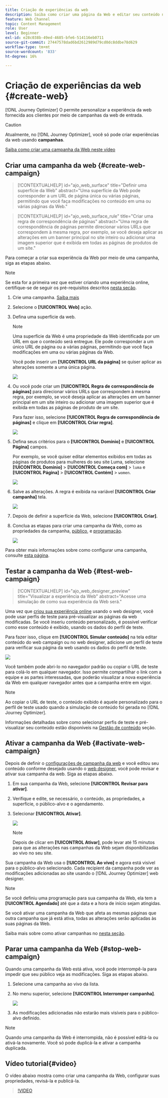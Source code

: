 ```yaml
---
title: Criação de experiências da web
description: Saiba como criar uma página da Web e editar seu conteúdo no Journey Optimizer
feature: Web Channel
topic: Content Management
role: User
level: Beginner
exl-id: e28c038b-49ed-4685-bfe6-514116eb0711
source-git-commit: 27447578dad6bd2612989d79cd0dc8ddbe78d629
workflow-type: tm+mt
source-wordcount: '833'
ht-degree: 16%

---
```


# Criação de experiências da web {#create-web}

[!DNL Journey Optimizer] O permite personalizar a experiência da web fornecida aos clientes por meio de campanhas da web de entrada.

>[!CAUTION]
>
>Atualmente, no [!DNL Journey Optimizer], você só pode criar experiências da web usando **campanhas**.

[Saiba como criar uma campanha da Web neste vídeo](#video)

## Criar uma campanha da web {#create-web-campaign}

>[!CONTEXTUALHELP]
>id="ajo_web_surface"
>title="Definir uma superfície da Web"
>abstract="Uma superfície da Web pode corresponder a um URL de página única ou várias páginas, permitindo que você faça modificações no conteúdo em uma ou várias páginas da Web."

>[!CONTEXTUALHELP]
>id="ajo_web_surface_rule"
>title="Criar uma regra de correspondência de páginas"
>abstract="Uma regra de correspondência de páginas permite direcionar vários URLs que correspondem à mesma regra, por exemplo, se você deseja aplicar as alterações em um banner principal no site inteiro ou adicionar uma imagem superior que é exibida em todas as páginas de produtos de um site."

Para começar a criar sua experiência da Web por meio de uma campanha, siga as etapas abaixo.

>[!NOTE]
>
>Se esta for a primeira vez que estiver criando uma experiência online, certifique-se de seguir os pré-requisitos descritos [nesta seção](web-prerequisites.md).

1. Crie uma campanha. [Saiba mais](../campaigns/create-campaign.md)

1. Selecione o **[!UICONTROL Web]** ação.

1. Defina uma superfície da web.

   >[!NOTE]
   >
   >Uma superfície da Web é uma propriedade da Web identificada por um URL em que o conteúdo será entregue. Ele pode corresponder a um único URL de página ou a várias páginas, permitindo que você faça modificações em uma ou várias páginas da Web.

   Você pode inserir um **[!UICONTROL URL da página]** se quiser aplicar as alterações somente a uma única página.

   ![](assets/web-campaign-surface.png)

1. Ou você pode criar um **[!UICONTROL Regra de correspondência de páginas]** para direcionar vários URLs que correspondem à mesma regra, por exemplo, se você deseja aplicar as alterações em um banner principal em um site inteiro ou adicionar uma imagem superior que é exibida em todas as páginas de produto de um site.

   Para fazer isso, selecione **[!UICONTROL Regra de correspondência de páginas]** e clique em **[!UICONTROL Criar regra]**.

   ![](assets/web-campaign-matching-rule.png)

1. Defina seus critérios para o **[!UICONTROL Domínio]** e **[!UICONTROL Página]** campos.

   Por exemplo, se você quiser editar elementos exibidos em todas as páginas de produtos para mulheres do seu site Luma, selecione **[!UICONTROL Domínio]** > **[!UICONTROL Começa com]** > `luma` e **[!UICONTROL Página]** > **[!UICONTROL Contém]** > `women`.

   ![](assets/web-pages-matching-rule.png)

1. Salve as alterações. A regra é exibida na variável **[!UICONTROL Criar campanha]** tela.

   ![](assets/web-pages-matching-rule-example.png)

1. Depois de definir a superfície da Web, selecione **[!UICONTROL Criar]**.

1. Conclua as etapas para criar uma campanha da Web, como as propriedades da campanha, [público](../audience/about-audiences.md), e [programação](../campaigns/create-campaign.md#schedule).

   ![](assets/web-campaign-steps.png)

Para obter mais informações sobre como configurar uma campanha, consulte [esta página](../campaigns/get-started-with-campaigns.md).

## Testar a campanha da Web {#test-web-campaign}

>[!CONTEXTUALHELP]
>id="ajo_web_designer_preview"
>title="Visualizar a experiência da Web"
>abstract="Acesse uma simulação de como sua experiência da Web será."

Uma vez que [criou sua experiência online](edit-web-content.md) usando o web designer, você pode usar perfis de teste para pré-visualizar as páginas da web modificadas. Se você inseriu conteúdo personalizado, é possível verificar como esse conteúdo é exibido, usando os dados do perfil de teste.

Para fazer isso, clique em **[!UICONTROL Simular conteúdo]** na tela editar conteúdo do web campaign ou no web designer, adicione um perfil de teste para verificar sua página da web usando os dados do perfil de teste.

![](assets/web-designer-preview.png)

Você também pode abri-lo no navegador padrão ou copiar o URL de teste para colá-lo em qualquer navegador. Isso permite compartilhar o link com a equipe e as partes interessadas, que poderão visualizar a nova experiência da Web em qualquer navegador antes que a campanha entre em vigor.

>[!NOTE]
>
>Ao copiar o URL de teste, o conteúdo exibido é aquele personalizado para o perfil de teste usado quando a simulação de conteúdo foi gerada no [!DNL Journey Optimizer].

Informações detalhadas sobre como selecionar perfis de teste e pré-visualizar seu conteúdo estão disponíveis na [Gestão de conteúdo](../content-management/preview-test.md) seção.

## Ativar a campanha da Web {#activate-web-campaign}

Depois de definir o [configurações de campanha da web](#configure-web-campaign) e você editou seu conteúdo conforme desejado usando o [web designer](edit-web-content.md#work-with-web-designer), você pode revisar e ativar sua campanha da web. Siga as etapas abaixo.

<!--
>[!NOTE]
>
>You can also preview your web campaign content before activating it. [Learn more](#test-web-campaign)-->

1. Em sua campanha da Web, selecione **[!UICONTROL Revisar para ativar]**.

1. Verifique e edite, se necessário, o conteúdo, as propriedades, a superfície, o público-alvo e o agendamento.

1. Selecionar **[!UICONTROL Ativar]**.

   ![](assets/web-campaign-activate.png)

   >[!NOTE]
   >
   >Depois de clicar em **[!UICONTROL Ativar]**, pode levar até 15 minutos para que as alterações nas campanhas da Web sejam disponibilizadas ao vivo no seu site.

Sua campanha da Web usa o **[!UICONTROL Ao vivo]** e agora está visível para o público-alvo selecionado. Cada recipient da campanha pode ver as modificações adicionadas ao site usando o [!DNL Journey Optimizer] web designer.

>[!NOTE]
>
>Se você definiu uma programação para sua campanha da Web, ela tem a **[!UICONTROL Agendado]** até que a data e a hora de início sejam atingidas.
>
>Se você ativar uma campanha da Web que afeta as mesmas páginas que outra campanha que já está ativa, todas as alterações serão aplicadas às suas páginas da Web.

Saiba mais sobre como ativar campanhas no [nesta seção](../campaigns/review-activate-campaign.md).

## Parar uma campanha da Web {#stop-web-campaign}

Quando uma campanha da Web está ativa, você pode interrompê-la para impedir que seu público veja as modificações. Siga as etapas abaixo.

1. Selecione uma campanha ao vivo da lista.

1. No menu superior, selecione **[!UICONTROL Interromper campanha]**.

   ![](assets/web-campaign-stop.png)

1. As modificações adicionadas não estarão mais visíveis para o público-alvo definido.

>[!NOTE]
>
>Quando uma campanha da Web é interrompida, não é possível editá-la ou ativá-la novamente. Você só pode duplicá-la e ativar a campanha duplicada.

## Vídeo tutorial{#video}

O vídeo abaixo mostra como criar uma campanha da Web, configurar suas propriedades, revisá-la e publicá-la.

>[!VIDEO](https://video.tv.adobe.com/v/3418800/?quality=12&learn=on)
